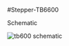 #Stepper-TB6600

Schematic 

![tb600 schematic](https://user-images.githubusercontent.com/9832108/80222610-f90ebe80-85fb-11ea-96dc-08712a1996f7.png)
